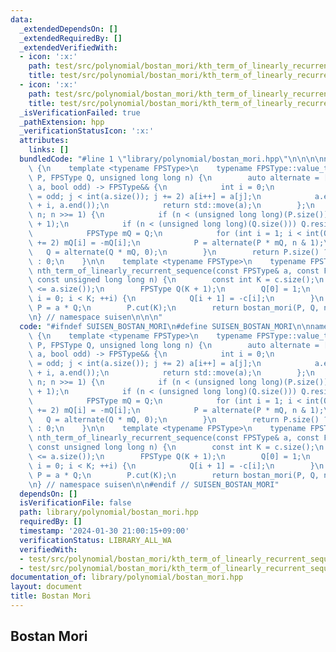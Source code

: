 ```yaml
---
data:
  _extendedDependsOn: []
  _extendedRequiredBy: []
  _extendedVerifiedWith:
  - icon: ':x:'
    path: test/src/polynomial/bostan_mori/kth_term_of_linearly_recurrent_sequence.test.cpp
    title: test/src/polynomial/bostan_mori/kth_term_of_linearly_recurrent_sequence.test.cpp
  - icon: ':x:'
    path: test/src/polynomial/bostan_mori/kth_term_of_linearly_recurrent_sequence_2.test.cpp
    title: test/src/polynomial/bostan_mori/kth_term_of_linearly_recurrent_sequence_2.test.cpp
  _isVerificationFailed: true
  _pathExtension: hpp
  _verificationStatusIcon: ':x:'
  attributes:
    links: []
  bundledCode: "#line 1 \"library/polynomial/bostan_mori.hpp\"\n\n\n\nnamespace suisen\
    \ {\n    template <typename FPSType>\n    typename FPSType::value_type bostan_mori(FPSType\
    \ P, FPSType Q, unsigned long long n) {\n        auto alternate = [](FPSType&&\
    \ a, bool odd) -> FPSType&& {\n            int i = 0;\n            for (int j\
    \ = odd; j < int(a.size()); j += 2) a[i++] = a[j];\n            a.erase(a.begin()\
    \ + i, a.end());\n            return std::move(a);\n        };\n        for (;\
    \ n; n >>= 1) {\n            if (n < (unsigned long long)(P.size())) P.resize(n\
    \ + 1);\n            if (n < (unsigned long long)(Q.size())) Q.resize(n + 1);\n\
    \            FPSType mQ = Q;\n            for (int i = 1; i < int(Q.size()); i\
    \ += 2) mQ[i] = -mQ[i];\n            P = alternate(P * mQ, n & 1);\n         \
    \   Q = alternate(Q * mQ, 0);\n        }\n        return P.size() ? P[0] / Q[0]\
    \ : 0;\n    }\n\n    template <typename FPSType>\n    typename FPSType::value_type\
    \ nth_term_of_linearly_recurrent_sequence(const FPSType& a, const FPSType& c,\
    \ const unsigned long long n) {\n        const int K = c.size();\n        assert(K\
    \ <= a.size());\n        FPSType Q(K + 1);\n        Q[0] = 1;\n        for (int\
    \ i = 0; i < K; ++i) {\n            Q[i + 1] = -c[i];\n        }\n        FPSType\
    \ P = a * Q;\n        P.cut(K);\n        return bostan_mori(P, Q, n);\n    }\n\
    \n} // namespace suisen\n\n\n"
  code: "#ifndef SUISEN_BOSTAN_MORI\n#define SUISEN_BOSTAN_MORI\n\nnamespace suisen\
    \ {\n    template <typename FPSType>\n    typename FPSType::value_type bostan_mori(FPSType\
    \ P, FPSType Q, unsigned long long n) {\n        auto alternate = [](FPSType&&\
    \ a, bool odd) -> FPSType&& {\n            int i = 0;\n            for (int j\
    \ = odd; j < int(a.size()); j += 2) a[i++] = a[j];\n            a.erase(a.begin()\
    \ + i, a.end());\n            return std::move(a);\n        };\n        for (;\
    \ n; n >>= 1) {\n            if (n < (unsigned long long)(P.size())) P.resize(n\
    \ + 1);\n            if (n < (unsigned long long)(Q.size())) Q.resize(n + 1);\n\
    \            FPSType mQ = Q;\n            for (int i = 1; i < int(Q.size()); i\
    \ += 2) mQ[i] = -mQ[i];\n            P = alternate(P * mQ, n & 1);\n         \
    \   Q = alternate(Q * mQ, 0);\n        }\n        return P.size() ? P[0] / Q[0]\
    \ : 0;\n    }\n\n    template <typename FPSType>\n    typename FPSType::value_type\
    \ nth_term_of_linearly_recurrent_sequence(const FPSType& a, const FPSType& c,\
    \ const unsigned long long n) {\n        const int K = c.size();\n        assert(K\
    \ <= a.size());\n        FPSType Q(K + 1);\n        Q[0] = 1;\n        for (int\
    \ i = 0; i < K; ++i) {\n            Q[i + 1] = -c[i];\n        }\n        FPSType\
    \ P = a * Q;\n        P.cut(K);\n        return bostan_mori(P, Q, n);\n    }\n\
    \n} // namespace suisen\n\n#endif // SUISEN_BOSTAN_MORI"
  dependsOn: []
  isVerificationFile: false
  path: library/polynomial/bostan_mori.hpp
  requiredBy: []
  timestamp: '2024-01-30 21:00:15+09:00'
  verificationStatus: LIBRARY_ALL_WA
  verifiedWith:
  - test/src/polynomial/bostan_mori/kth_term_of_linearly_recurrent_sequence.test.cpp
  - test/src/polynomial/bostan_mori/kth_term_of_linearly_recurrent_sequence_2.test.cpp
documentation_of: library/polynomial/bostan_mori.hpp
layout: document
title: Bostan Mori
---
```

## Bostan Mori